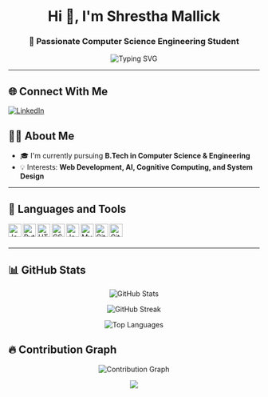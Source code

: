 <h1 align="center">Hi 👋, I'm Shrestha Mallick</h1>
<h3 align="center">🚀 Passionate Computer Science Engineering Student </h3>

<p align="center">
  <img src="https://readme-typing-svg.herokuapp.com?font=Courier+New&size=22&duration=3000&pause=1000&color=F70000&center=true&vCenter=true&multiline=true&width=1000&height=150&lines=Welcome+to+my+GitHub+Profile!;I+love+to+build+cool+projects+💻;Exploring+AI+and+Web+Development;Let's+create+something+amazing+🚀" alt="Typing SVG" />
</p>



---

## 🌐 Connect With Me

[![LinkedIn](https://img.shields.io/badge/LinkedIn-blue?logo=linkedin&style=for-the-badge)](https://www.linkedin.com/in/shrestha-mallick-57a259258/)

## 👨‍🎓 About Me

- 🎓 I'm currently pursuing **B.Tech in Computer Science & Engineering**
- 💡 Interests: **Web Development, AI, Cognitive Computing, and System Design**


---

## 🚀 Languages and Tools

<img align="left" alt="Java" width="26px" src="https://cdn.jsdelivr.net/gh/devicons/devicon/icons/java/java-original.svg" />
<img align="left" alt="Python" width="26px" src="https://cdn.jsdelivr.net/gh/devicons/devicon/icons/python/python-original.svg" />
<img align="left" alt="HTML" width="26px" src="https://cdn.jsdelivr.net/gh/devicons/devicon/icons/html5/html5-original.svg" />
<img align="left" alt="CSS" width="26px" src="https://cdn.jsdelivr.net/gh/devicons/devicon/icons/css3/css3-original.svg" />
<img align="left" alt="JavaScript" width="26px" src="https://cdn.jsdelivr.net/gh/devicons/devicon/icons/javascript/javascript-original.svg" />
<img align="left" alt="MySQL" width="26px" src="https://cdn.jsdelivr.net/gh/devicons/devicon/icons/mysql/mysql-original.svg" />
<img align="left" alt="Git" width="26px" src="https://cdn.jsdelivr.net/gh/devicons/devicon/icons/git/git-original.svg" />
<img align="left" alt="GitHub" width="26px" src="https://cdn.jsdelivr.net/gh/devicons/devicon/icons/github/github-original.svg" />
<br><br>

---


## 📊 GitHub Stats

<p align="center">
  <img src="https://github-readme-stats.vercel.app/api?username=shrestha1977&show_icons=true&theme=radical" alt="GitHub Stats" />
</p>

<p align="center">
  <img src="https://github-readme-streak-stats.herokuapp.com?user=shrestha1977&theme=radical" alt="GitHub Streak" />
</p>

<p align="center">
  <img src="https://github-readme-stats.vercel.app/api/top-langs/?username=shrestha1977&layout=compact&theme=radical" alt="Top Languages" />
</p>



## 🔥 Contribution Graph

<p align="center">
  <img src="https://github-readme-activity-graph.vercel.app/graph?username=shrestha1977&theme=github-compact&area=true" alt="Contribution Graph" />
</p>


<p align="center">
  <img src="https://komarev.com/ghpvc/?username=shrestha1977&label=Profile+Views&color=blueviolet&style=flat-square" />
</p>


